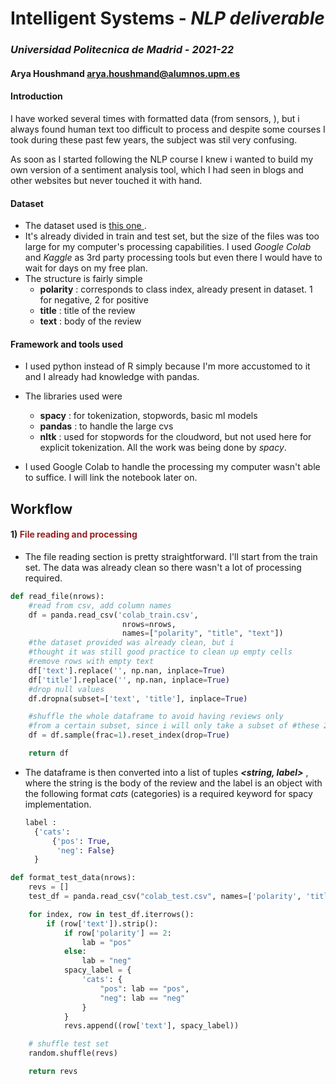 # Intelligent Systems - *NLP deliverable*
### *Universidad Politecnica de Madrid - 2021-22*
#### Arya Houshmand <arya.houshmand@alumnos.upm.es>

#### Introduction
I have worked several times with formatted data (from sensors, ), but i always found human text too difficult to process and despite some courses I took during these past few years, the subject was stil very confusing.

As soon as I started following the NLP course I knew i wanted to build my own version of a sentiment analysis tool, which I had seen in blogs and other websites but never touched it with hand.

#### Dataset

- The dataset used is <a href ="https://www.kaggle.com/kritanjalijain/amazon-reviews?select=train.csv"> this one </a>. 
- It's already divided in train and test set, but the size of the files was too large for my computer's processing capabilities. I used *Google Colab* and *Kaggle* as 3rd party processing tools but even there I would have to wait for days on my free plan.
- The structure is fairly simple
  - **polarity** : corresponds to class index, already present in dataset. 1 for negative, 2 for positive
  - **title** : title of the review
  - **text** : body of the review


#### Framework and tools used
- I used python instead of R simply because I'm more accustomed to it and I already had knowledge with pandas.
- The libraries used were 
  - **spacy** : for tokenization, stopwords, basic ml models
  - **pandas** : to handle the large cvs
  - **nltk** : used for stopwords for the cloudword, but not used here for explicit tokenization. All the work was being done by *spacy*.

- I used Google Colab to handle the processing my computer wasn't able to suffice. I will link the notebook later on.


## Workflow

#### 1) <span style=color:#962121> File reading and processing </span>

- The file reading section is pretty straightforward. I'll start from the train set. The data was already clean so there wasn't a lot of processing required.

```python
def read_file(nrows):
    #read from csv, add column names
    df = panda.read_csv('colab_train.csv',
                         nrows=nrows, 
                         names=["polarity", "title", "text"])
    #the dataset provided was already clean, but i 
    #thought it was still good practice to clean up empty cells
    #remove rows with empty text
    df['text'].replace('', np.nan, inplace=True)
    df['title'].replace('', np.nan, inplace=True)
    #drop null values
    df.dropna(subset=['text', 'title'], inplace=True)

    #shuffle the whole dataframe to avoid having reviews only 
    #from a certain subset, since i will only take a subset of #these 2GBs
    df = df.sample(frac=1).reset_index(drop=True)

    return df
```

- The dataframe is then converted into a list of tuples ***<string, label>*** , where the string is the body of the review and the label is an object with the following format
  *cats* (categories) is a required keyword for spacy implementation.
  ```python
  label : 
    {'cats': 
        {'pos': True, 
         'neg': False}
    }
  ```


```python
def format_test_data(nrows):
    revs = []
    test_df = panda.read_csv("colab_test.csv", names=['polarity', 'title', 'text'], nrows=nrows)

    for index, row in test_df.iterrows():
        if (row['text']).strip():
            if row['polarity'] == 2:
                lab = "pos"
            else:
                lab = "neg"
            spacy_label = {
                'cats': {
                    "pos": lab == "pos",
                    "neg": lab == "neg"
                }
            }
            revs.append((row['text'], spacy_label))

    # shuffle test set
    random.shuffle(revs)

    return revs
```








